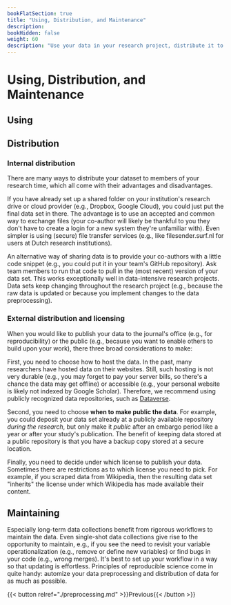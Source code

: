 ```yaml
---
bookFlatSection: true
title: "Using, Distribution, and Maintenance"
description:
bookHidden: false
weight: 60
description: "Use your data in your research project, distribute it to team members or the public, and maintain it throughout your research project."
---
```



# Using, Distribution, and Maintenance

## Using

## Distribution

### Internal distribution

There are many ways to distribute your dataset to members of your research time, which all come with their advantages and disadvantages.

If you have already set up a shared folder on your institution's research drive or cloud provider (e.g., Dropbox, Google Cloud), you could just put the final data set in there. The advantage is to use an accepted and common way to exchange files (your co-author will likely be thankful to you they don't have to create a login for a new system they're unfamiliar with). Even simpler is using (secure) file transfer services (e.g., like filesender.surf.nl for users at Dutch research institutions).

An alternative way of sharing data is to provide your co-authors with a little code snippet (e.g., you could put it in your team's GitHub repository). Ask team members to run that code to pull in the (most recent) version of your data set. This works exceptionally well in data-intensive research projects. Data sets keep changing throughout the research project (e.g., because the raw data is updated or because you implement changes to the data preprocessing).

### External distribution and licensing

When you would like to publish your data to the journal's office (e.g., for reproducibility) or the public (e.g., because you want to enable others to build upon your work), there three broad considerations to make:

First, you need to choose how to host the data. In the past, many researchers have hosted data on their websites. Still, such hosting is not very durable (e.g., you may forget to pay your server bills, so there's a chance the data may get offline) or accessible (e.g., your personal website is likely not indexed by Google Scholar). Therefore, we recommend using publicly recognized data repositories, such as [Dataverse](https://dataverse.nl).

Second, you need to choose __when to make public the data__. For example, you could deposit your data set already at a publicly available repository *during the research*, but only make it *public* after an embargo period like a year or after your study's publication. The benefit of keeping data stored at a public repository is that you have a backup copy stored at a secure location.

Finally, you need to decide under which license to publish your data. Sometimes there are restrictions as to which license you need to pick. For example, if you scraped data from Wikipedia, then the resulting data set "inherits" the license under which Wikipedia has made available their content.

## Maintaining

Especially long-term data collections benefit from rigorous workflows to maintain the data. Even single-shot data collections give rise to the opportunity to maintain, e.g., if you see the need to revisit your variable operationalization (e.g., remove or define new variables) or find bugs in your code (e.g., wrong merges). It's best to set up your workflow in a way so that updating is effortless. Principles of reproducible science come in quite handy: automize your data preprocessing and distribution of data for as much as possible.



{{< button relref="./preprocessing.md" >}}Previous{{< /button >}}

<!--
4.5.1	Update and maintain

a.	Common updating requirements
a.	Re-validate updates to “existing” data
b.	Add documentation for newly added data
b.	Workflow (where to inform users about an update; how to “automize” the updating procedure)


- Data packaging and distribution *prerecorded*
  - Preprocessing
  - Validation
  - Documentation
  - Distribution

-->
